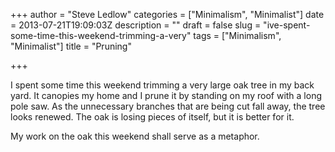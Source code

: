 +++
author = "Steve Ledlow"
categories = ["Minimalism", "Minimalist"]
date = 2013-07-21T19:09:03Z
description = ""
draft = false
slug = "ive-spent-some-time-this-weekend-trimming-a-very"
tags = ["Minimalism", "Minimalist"]
title = "Pruning"

+++


<p>I spent some time this weekend trimming a very large oak tree in my back yard.  It canopies my home and I prune it by standing on my roof with a long pole saw.  As the unnecessary branches that are being cut fall away, the tree looks renewed.  The oak is losing pieces of itself, but it is better for it.</p>

My work on the oak this weekend shall serve as a metaphor.

